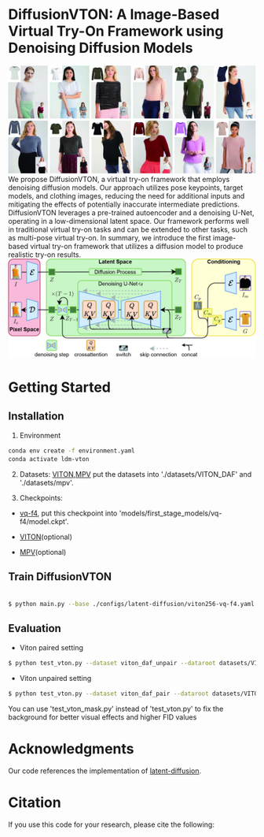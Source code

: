 # DiffusionVTON: A Image-Based Virtual Try-On Framework using Denoising Diffusion Models

![good_results](./assets/good_results.jpg)
We propose DiffusionVTON, a virtual try-on framework that employs denoising diffusion models. Our approach utilizes pose keypoints, target models, and clothing images, reducing the need for additional inputs and mitigating the effects of potentially inaccurate intermediate predictions. DiffusionVTON leverages a pre-trained autoencoder and a denoising U-Net, operating in a low-dimensional latent space. Our framework performs well in traditional virtual try-on tasks and can be extended to other tasks, such as multi-pose virtual try-on. In summary, we introduce the first image-based virtual try-on framework that utilizes a diffusion model to produce realistic try-on results.
![train_process](./assets/train_process.jpg)

# Getting Started
## Installation
1. Environment

```bash
conda env create -f environment.yaml
conda activate ldm-vton
```

2. Datasets: [VITON](https://drive.google.com/file/d/1-_vDUX6STbwxxZYQCUew268nycuHzgxs/view?usp=sharing),[MPV](https://drive.google.com/file/d/1-eJffSBhd0nZdMtZ1uo-i9tLtf_Q88Hn/view?usp=sharing) put the datasets into './datasets/VITON_DAF' and './datasets/mpv'.

3. Checkpoints: 
- [vq-f4](https://ommer-lab.com/files/latent-diffusion/vq-f4.zip), put this checkpoint into 'models/first_stage_models/vq-f4/model.ckpt'.

- [VITON](https://drive.google.com/file/d/1-HHeS9Zb-_Mwd1zaF5oCk7kHHeSxH_cE/view?usp=sharing)(optional)

- [MPV](https://drive.google.com/file/d/1-XIKyacOwBgejNsgpeA7vK6dmnYeQxhQ/view?usp=sharing)(optional)



## Train DiffusionVTON

```bash

$ python main.py --base ./configs/latent-diffusion/viton256-vq-f4.yaml  -t --gpus '0,1,2,3,4,5,6,7' --scale_lr False

```

## Evaluation
- Viton paired setting

```bash
$ python test_vton.py --dataset viton_daf_unpair --dataroot datasets/VITON_DAF --outdir ./viton_output --configs configs/latent-diffusion/viton256-vq-f4.yaml --checkpoint *.ckpt --batchsize 32
```
- Viton unpaired setting

```bash
$ python test_vton.py --dataset viton_daf_pair --dataroot datasets/VITON_DAF --outdir ./viton_output --configs configs/latent-diffusion/viton256-vq-f4.yaml --checkpoint *.ckpt --batchsize 32
```
You can use 'test_vton_mask.py' instead of 'test_vton.py' to fix the background for better visual effects and higher FID values

# Acknowledgments
Our code references the implementation of [latent-diffusion](https://github.com/CompVis/latent-diffusion).

# Citation
If you use this code for your research, please cite the following:
```

```